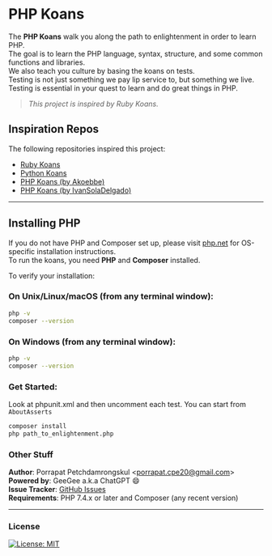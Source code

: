 # PHP Koans

The **PHP Koans** walk you along the path to enlightenment in order to learn PHP.  
The goal is to learn the PHP language, syntax, structure, and some common functions and libraries.  
We also teach you culture by basing the koans on tests.  
Testing is not just something we pay lip service to, but something we live.  
Testing is essential in your quest to learn and do great things in PHP.

> _This project is inspired by Ruby Koans._

## Inspiration Repos

The following repositories inspired this project:

- [Ruby Koans](https://github.com/edgecase/ruby_koans)
- [Python Koans](https://github.com/gregmalcolm/python_koans)
- [PHP Koans (by Akoebbe)](https://github.com/akoebbe/php_koans.git)
- [PHP Koans (by IvanSolaDelgado)](https://github.com/540/php_koans.git)
  
---

## Installing PHP

If you do not have PHP and Composer set up, please visit [php.net](https://www.php.net) for OS-specific installation instructions.  
To run the koans, you need **PHP** and **Composer** installed.

To verify your installation:

### On Unix/Linux/macOS (from any terminal window):

```bash
php -v
composer --version
```

### On Windows (from any terminal window):

```bash
php -v
composer --version
```

### Get Started:

Look at phpunit.xml and then uncomment each test. You can start from `AboutAsserts`

```bash
composer install
php path_to_enlightenment.php
```

### Other Stuff

**Author**: Porrapat Petchdamrongskul <<porrapat.cpe20@gmail.com>>  
**Powered by**: GeeGee a.k.a ChatGPT 😄  
**Issue Tracker**: [GitHub Issues](https://github.com/Porrapat/php_koans/issues)  
**Requirements**: PHP 7.4.x or later and Composer (any recent version)

---

### License

[![License: MIT](https://img.shields.io/badge/License-MIT-yellow.svg)](https://opensource.org/licenses/MIT)
